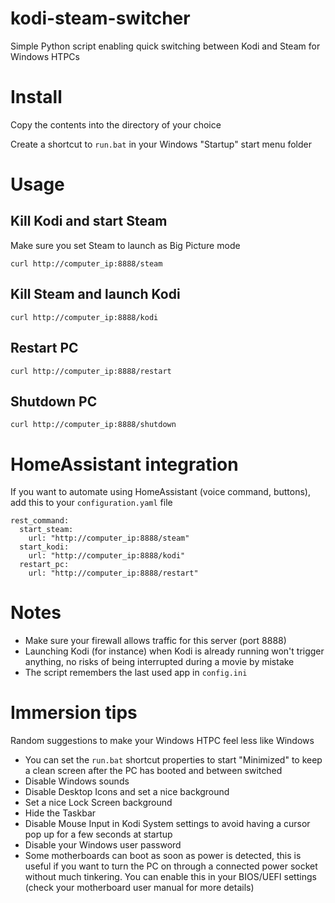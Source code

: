 # kodi-steam-switcher
Simple Python script enabling quick switching between Kodi and Steam for Windows HTPCs

# Install
Copy the contents into the directory of your choice

Create a shortcut to `run.bat` in your Windows "Startup" start menu folder

# Usage
## Kill Kodi and start Steam
Make sure you set Steam to launch as Big Picture mode

`curl http://computer_ip:8888/steam`

## Kill Steam and launch Kodi
`curl http://computer_ip:8888/kodi`

## Restart PC
`curl http://computer_ip:8888/restart`

## Shutdown PC
`curl http://computer_ip:8888/shutdown`

# HomeAssistant integration
If you want to automate using HomeAssistant (voice command, buttons), add this to your `configuration.yaml` file

```
rest_command:
  start_steam:
    url: "http://computer_ip:8888/steam"
  start_kodi:
    url: "http://computer_ip:8888/kodi"
  restart_pc:
    url: "http://computer_ip:8888/restart"
```

# Notes
* Make sure your firewall allows traffic for this server (port 8888)
* Launching Kodi (for instance) when Kodi is already running won't trigger anything, no risks of being interrupted during a movie by mistake
* The script remembers the last used app in `config.ini`

# Immersion tips
Random suggestions to make your Windows HTPC feel less like Windows

* You can set the `run.bat` shortcut properties to start "Minimized" to keep a clean screen after the PC has booted and between switched
* Disable Windows sounds
* Disable Desktop Icons and set a nice background
* Set a nice Lock Screen background
* Hide the Taskbar
* Disable Mouse Input in Kodi System settings to avoid having a cursor pop up for a few seconds at startup
* Disable your Windows user password
* Some motherboards can boot as soon as power is detected, this is useful if you want to turn the PC on through a connected power socket without much tinkering. You can enable this in your BIOS/UEFI settings (check your motherboard user manual for more details)
